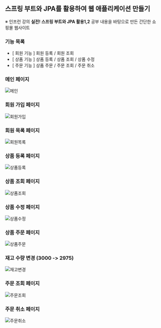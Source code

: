 ## 스프링 부트와 JPA를 활용하여 웹 애플리케이션 만들기
※ 인프런 강의 **실전! 스프링 부트와 JPA 활용1,2** 공부 내용을 바탕으로 만든 간단한 쇼핑몰 웹사이트

### 기능 목록

- [ 회원 기능 ] 회원 등록 / 회원 조회
- [ 상품 기능 ] 상품 등록 / 상품 조회 / 상품 수정
- [ 주문 기능 ] 상품 주문 / 주문 조회 / 주문 취소

### 메인 페이지

![메인](https://ifh.cc/g/Bcx7xW.jpg)

### 회원 가입 페이지

![회원가입](https://ifh.cc/g/M9J74L.jpg)

### 회원 목록 페이지

![회원목록](https://ifh.cc/g/wPVm1N.png)

### 상품 등록 페이지

![상품등록](https://ifh.cc/g/1hp3lP.jpg)

### 상품 조회 페이지

![상품조회](https://ifh.cc/g/zoqHM3.jpg)

### 상품 수정 페이지

![상품수정](https://ifh.cc/g/zGgLLt.jpg)

### 상품 주문 페이지

![상품주문](https://ifh.cc/g/gJfFC3.png)

### 재고 수량 변경 (3000 -> 2975)

![재고변경](https://ifh.cc/g/on4bb3.png)

### 주문 조회 페이지

![주문조회](https://ifh.cc/g/tzxlfp.jpg)

### 주문 취소 페이지

![주문취소](https://ifh.cc/g/f0TjJm.png)
